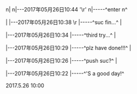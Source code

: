 n|
n|---2017年05月26日10:44 '\r'
n|-----^enter n^

|
|---2017年05月26日10:38 \r
|-----^suc fin...^
|

|---2017年05月26日10:34
|-----^third try...^
|

|---2017年05月26日10:29
|-----^plz have done!!!^
|

|---2017年05月26日10:26
|-----^push suc?^
|

|---2017年05月26日10:22
|-----^'S a good day!^

2017.5.26 10:00
